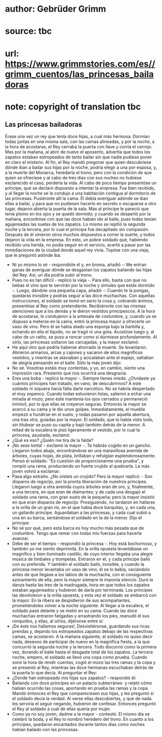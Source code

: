 # author: Gebrüder Grimm
# source: tbc
# url: https://www.grimmstories.com/es//grimm_cuentos/las_princesas_bailadoras
# note: copyright of translation tbc

## Las princesas bailadoras 

Érase una vez un rey que tenía doce hijas, a cual más hermosa. Dormían
todas juntas en una misma sala, con las camas alineadas, y por la noche,
a la hora de acostarse, el Rey cerraba la puerta con llave y corría el
cerrojo. Mas por la mañana, al abrir de nuevo el aposento, advertía que
todos los zapatos estaban estropeados de tanto bailar sin que nadie
pudiese poner en claro el misterio. Al fin, el Rey mandó pregonar que
quien descubriese dónde iban a bailar sus hijas por la noche, podría
elegir a una por esposa, y, a la muerte del Monarca, heredaría el trono;
pero con la condición de que quien se ofreciese y al cabo de tres días
con sus noches no hubiese esclarecido el caso, perdería la vida.
Al cabo de poco tiempo presentóse un príncipe, que se declaró dispuesto
a intentar la empresa. Fue bien recibido, y al llegar la noche se le
condujo a una habitación contigua al dormitorio de las princesas.
Pusiéronle allí la cama. Él debía averiguar adónde se iban ellas a
bailar, y para que no pudiesen hacerlo en secreto o escaparse a otro
lugar, dejaron abierta la puerta de la sala. Mas al príncipe le pareció
que tenía plomo en los ojos y se quedó dormido; y cuando se despertó por
la mañana, encontróse con que las doce habían ido al baile, pues todas
tenían agujereadas las suelas de los zapatos. Lo mismo se repitió la
segunda noche y la tercera, por lo cual el príncipe fue decapitado sin
compasión. Después de él vinieron otros muchos dispuestos a correr la
suerte, y todos dejaron la vida en la empresa.
En esto, un pobre soldado que, habiendo recibido una herida, no podía
seguir en el servicio, acertó a pasar por las inmediaciones de la ciudad
donde aquel rey vivía. Topóse con una vieja, que le preguntó adónde
iba.
- Ni yo mismo lo sé - respondióle él y, en broma, añadió -: Me entran
ganas de averiguar dónde se desgastan los zapatos bailando las hijas del
Rey. Así, un día podría subir al trono.
- Pues no es tan difícil - replicó la vieja -. Para ello, basta con que
no bebas el vino que te servirán por la noche y simules que estás
dormido -. Luego, dándole una pequeña capa, añadió -: Cuando te la
pongas, quedarás invisible y podrás seguir a las doce muchachas.
Con aquellas instrucciones, el soldado se tomó en serio la cosa y,
cobrando ánimos, presentóse al Rey como pretendiente. Recibiéronle con
las mismas atenciones que a los demás y le dieron vestidos principescos.
A la hora de acostarse, lo condujeron a la antesala de costumbre, y,
cuando ya se dispuso a meterse en la cama, entró la princesa mayor a
ofrecerle un vaso de vino. Pero él se había atado una esponja bajo la
barbilla y, echando en ella el líquido, no se tragó ni una gota.
Acostóse luego y, al cabo de un ratito, se puso a roncar como si
durmiese profundamente. Al oírlo, las princesas soltaron las carcajadas,
y la mayor exclamó:
- He aquí otro que podría haberse ahorrado la muerte.
Se levantaron. Abrieron armarios, arcas y cajones y sacaron de ellos
magníficos vestidos; y mientras se ataviaban y acicalaban ante el
espejo, saltaban de alegría pensando en el baile.
Sólo la más joven dijo:
- No sé. Vosotras estáis muy contentas, y yo, en cambio, siento una
impresión rara. Presiento que nos ocurrirá una desgracia.
- Eres una boba - replicó la mayor -. Siempre tienes miedo. ¿Olvidaste
ya cuántos príncipes han tratado, en vano, de descubrirnos? A este
soldado ni siquiera hacía falta darle narcótico. No se habría despertado
el muy zopenco.
Cuando todas estuvieron listas, salieron a echar una mirada al mozo;
pero éste mantenía los ojos cerrados y permaneció inmóvil, por lo que
ellas se creyeron seguras. Entonces la mayor se acercó a su cama y le
dio unos golpes. Inmediatamente, el mueble empezó a hundirse en el
suelo, y todas pasaron por aquella abertura, una tras otra, guiadas por
la mayor. El soldado, que lo había visto todo, sin titubear se puso su
capita y bajó también detrás de la menor. A mitad de la escalera le pisó
ligeramente el vestido, por lo cual la princesa, asustada, exclamó:
- ¿Qué es eso? ¿Quién me tira de la falda?
- ¡No seas tonta! - exclamó la mayor -. Te habrás cogido en un gancho.
Llegaron todos abajo, encontrándose en una maravillosa avenida de
árboles, cuyas hojas, de plata, brillaban y refulgían esplendorosamente.
Pensó el soldado: "Es cuestión de proporcionarme una prueba", y rompió
una rama, produciendo un fuerte crujido al quebrarla.
La más joven volvió a exclamar:
- Pasa algo extraño. ¿No oísteis un crujido?
Pero la mayor replicó: - Son disparos de regocijo, por la pronta
liberación de nuestros príncipes.
Llegaron luego a otra avenida cuyos árboles eran de oro, y, finalmente,
a una tercera, en que eran de diamantes; y de cada una desgajó el
soldado una rama, con gran susto de la pequeña; pero la mayor insistió
en que eran disparos de regocijo. Prosiguiendo, no tardaron en hallarse
a la orilla de un gran río, en el que había doce barquitas, y, en cada
una, un gallardo príncipe. Aguardaban a las princesas, y cada cual subió
a una en su barca, sentándose el soldado en la de la menor.
Dijo el príncipe:
- No sé por qué, pero esta barca es hoy mucho más pesada que de
costumbre. Tengo que remar con todas mis fuerzas para hacerla avanzar.
- Debe de ser el tiempo - respondió la princesa -. Hoy está bochornoso,
y también yo me siento deprimida.
En la orilla opuesta levantábase un magnífico y bien iluminado castillo,
de cuyo interior llegaba una alegre música de timbales y trompetas.
Entraron en él, y cada príncipe bailó con su preferida. Y también el
soldado bailó, invisible, y cuando la princesa menor levantaba un vaso
de vino, él se lo bebía, vaciándolo antes de que llegase a los labios de
la muchacha, con el consiguiente azoramiento de ella; pero la mayor
siempre le imponía silencio. Duró la danza hasta las tres de la
madrugada, hora en que todos los zapatos estaban agujereados y hubieron
de darla por terminada. Los príncipes las devolvieron a la orilla
opuesta, y esta vez el soldado se embarcó con la mayor. En la ribera se
despidieron de sus acompañantes, prometiéndoles volver a la noche
siguiente.
Al llegar a la escalera, el soldado pasó delante y se metió en su cama.
Cuando las doce muchachas entraron fatigadas y arrastrando los pies,
reanudó él sus ronquidos, y ellas, al oírlos, dijéronse entre sí:
- ¡De éste nos hallamos seguras!,
Desvistiéronse, guardando sus ricas prendas y, dejando los estropeados
zapatos debajo de las respectivas camas, se acostaron. A la mañana
siguiente, el soldado no quiso decir nada, deseoso de participar de
nuevo en la magnífica fiesta, a la que concurrió la segunda noche y la
tercera. Todo discurrió como la primera vez, durando el baile hasta el
desgaste total de los zapatos. La tercera noche, empero, el soldado se
llevó una copa como prueba. Cuando sonó la hora de rendir cuentas, cogió
el mozo las tres ramas y la copa y se presentó al Rey, mientras las doce
hermanas escuchaban detrás de la puerta lo que decía. Al preguntar el
Rey:
- ¿Dónde han estropeado mis hijas sus zapatos? - respondió él:
- Bailando con doce príncipes en un palacio subterráneo ­ y relató cómo
habían ocurrido las cosas, aportando en prueba las ramas y la copa.
Mandó entonces el Rey que compareciesen sus hijas, y les preguntó si el
soldado decía la verdad. Al verse ellas descubiertas, y que de nada les
serviría el seguir negando, hubieron de confesar. Entonces preguntó el
Rey al soldado a cuál de ellas quería por mujer.
- Como ya no soy joven, dadme a la mayor - contestó.
El mismo día se celebró la boda, y el Rey lo nombró heredero del trono.
En cuanto a los príncipes, quedaron encantados durante tantos días como
noches habían bailado con las princesas.
